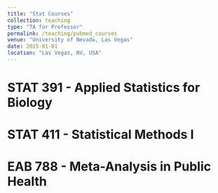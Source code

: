 ```yaml
---
title: "Stat Courses"
collection: teaching
type: "TA for Professor"
permalink: /teaching/pubmed_courses
venue: "University of Nevada, Las Vegas"
date: 2015-01-01
location: "Las Vegas, NV, USA"
---
```


STAT 391 - Applied Statistics for Biology
======

STAT 411 - Statistical Methods I
======

EAB 788 - Meta-Analysis in Public Health
======
